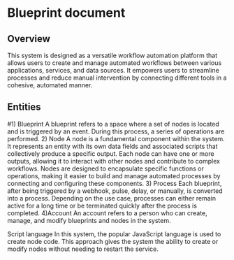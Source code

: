 # Blueprint document
## Overview
This system is designed as a versatile workflow automation platform that allows users to create and manage automated workflows between various applications, services, and data sources. It empowers users to streamline processes and reduce manual intervention by connecting different tools in a cohesive, automated manner.

## Entities
#1) Blueprint
A blueprint refers to a space where a set of nodes is located and is triggered by an event. During this process, a series of operations are performed. 
2) Node
A node is a fundamental component within the system. It represents an entity with its own data fields and associated scripts that collectively produce a specific output. Each node can have one or more outputs, allowing it to interact with other nodes and contribute to complex workflows. Nodes are designed to encapsulate specific functions or operations, making it easier to build and manage automated processes by connecting and configuring these components.
3) Process
Each blueprint, after being triggered by a webhook, pulse, delay, or manually, is converted into a process. Depending on the use case, processes can either remain active for a long time or be terminated quickly after the process is completed.
4)Account 
An account refers to a person who can create, manage, and modify blueprints and nodes in the system.

Script language
In this system, the popular JavaScript language is used to create node code. This approach gives the system the ability to create or modify nodes without needing to restart the service.

